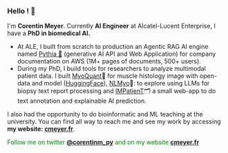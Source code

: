 ### Hello ! 🐍

I'm **Corentin Meyer**. Currently **AI Engineer** at Alcatel-Lucent Enterprise, I have a **PhD in biomedical AI.**  
- At ALE, I built from scratch to production an Agentic RAG AI engine named [Pythia 🔮](https://cmeyer.fr/publish/About+Me#Pythia+%F0%9F%94%AE) (generative AI API and Web Application) for company documentation on AWS (1M+ pages of documents, 500+ users).
- During my PhD, I build tools for researchers to analyze multimodal patient data. I built [MyoQuant](https://github.com/lambda-science/MyoQuant)🔬 for muscle histology image with open-data and model ([HuggingFace](https://huggingface.co/corentinm7)), [NLMyo](https://github.com/lambda-science/NLMyo)🔧: to explore using LLMs for biopsy text report processing and [IMPatienT](https://github.com/lambda-science/IMPatienT)🗂️ a small web-app to do text annotation and explainable AI prediction.

I also had the opportunity to do bioinformatic and ML teaching at the university. You can find all way to reach me and see my work by accessing **my website: [cmeyer.fr](https://cmeyer.fr)**. 

<span style="color: #008000; text-decoration-color: #008000">Follow me on twitter </span><span style="color: #008000; text-decoration-color: #008000; font-weight: bold"><a href="https://twitter.com/corentinm_py">@corentinm_py</a></span><span style="color: #008000; text-decoration-color: #008000"> and on my website </span><span style="color: #008000; text-decoration-color: #008000; font-weight: bold"><a href="https://cmeyer.fr">cmeyer.fr</a></span>
